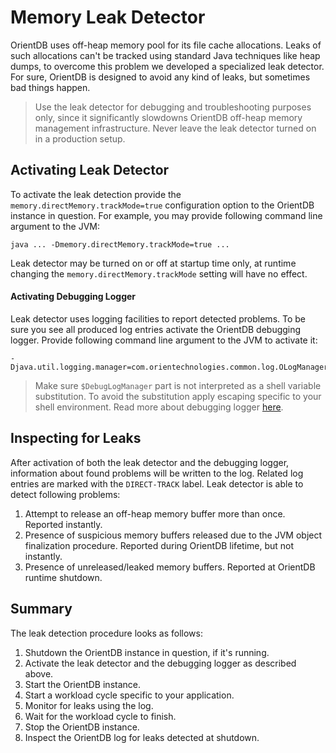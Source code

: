 # Memory Leak Detector

OrientDB uses off-heap memory pool for its file cache allocations. Leaks of such allocations can't be tracked using standard Java techniques like heap dumps, to overcome this problem we developed a specialized leak detector. For sure, OrientDB is designed to avoid any kind of leaks, but sometimes bad things happen.

> Use the leak detector for debugging and troubleshooting purposes only, since it significantly slowdowns OrientDB off-heap memory management infrastructure. Never leave the leak detector turned on in a production setup.

## Activating Leak Detector

To activate the leak detection provide the `memory.directMemory.trackMode=true` configuration option to the OrientDB instance in question. For example, you may provide following command line argument to the JVM:

    java ... -Dmemory.directMemory.trackMode=true ...

Leak detector may be turned on or off at startup time only, at runtime changing the `memory.directMemory.trackMode` setting will have no effect.

#### Activating Debugging Logger

Leak detector uses logging facilities to report detected problems. To be sure you see all produced log entries activate the OrientDB debugging logger. Provide following command line argument to the JVM to activate it:

    -Djava.util.logging.manager=com.orientechnologies.common.log.OLogManager$DebugLogManager

> Make sure `$DebugLogManager` part is not interpreted as a shell variable substitution. To avoid the substitution apply escaping specific to your shell environment.
> Read more about debugging logger [here](admin/Logging.md#debugging-logger).

## Inspecting for Leaks

After activation of both the leak detector and the debugging logger, information about found problems will be written to the log. Related log entries are marked with the `DIRECT-TRACK` label. Leak detector is able to detect following problems:

1. Attempt to release an off-heap memory buffer more than once. Reported instantly.
2. Presence of suspicious memory buffers released due to the JVM object finalization procedure. Reported during OrientDB lifetime, but not instantly.
3. Presence of unreleased/leaked memory buffers. Reported at OrientDB runtime shutdown.

## Summary

The leak detection procedure looks as follows:

1. Shutdown the OrientDB instance in question, if it's running.
2. Activate the leak detector and the debugging logger as described above.
3. Start the OrientDB instance.
4. Start a workload cycle specific to your application.
5. Monitor for leaks using the log.
6. Wait for the workload cycle to finish.
7. Stop the OrientDB instance.
8. Inspect the OrientDB log for leaks detected at shutdown.

